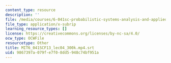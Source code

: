 ```yaml
---
content_type: resource
description: ''
file: /media/courses/6-041sc-probabilistic-systems-analysis-and-applied-probability-fall-2013/9867397a079fe7f08dd5948c74bf951a_MIT6_041SCF13_lec04_300k.mp4.srt
file_type: application/x-subrip
learning_resource_types: []
license: https://creativecommons.org/licenses/by-nc-sa/4.0/
ocw_type: OCWFile
resourcetype: Other
title: MIT6_041SCF13_lec04_300k.mp4.srt
uid: 9867397a-079f-e7f0-8dd5-948c74bf951a
---
```

